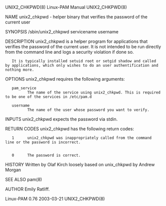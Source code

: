 UNIX2_CHKPWD(8)                                                                                Linux-PAM Manual                                                                               UNIX2_CHKPWD(8)



NAME
       unix2_chkpwd - helper binary that verifies the password of the current user

SYNOPSIS
       /sbin/unix2_chkpwd servicename username


DESCRIPTION
       unix2_chkpwd  is  a helper program for applications that verifies the password of the current user.  It is not intended to be run directly from the command line and logs a security violation if done
       so.

       It is typically installed setuid root or setgid shadow and called by applications, which only wishes to do an user authentification and nothing more.


OPTIONS
       unix2_chkpwd requires the following arguments:

       pam_service
              The name of the service using unix2_chkpwd. This is required to be one of the services in /etc/pam.d

       username
              The name of the user whose password you want to verify.


INPUTS
       unix2_chkpwd expects the password via stdin.


RETURN CODES
       unix2_chkpwd has the following return codes:

       1      unix2_chkpwd was inappropriately called from the command line or the password is incorrect.


       0      The password is correct.


HISTORY
       Written by Olaf Kirch loosely based on unix_chkpwd by Andrew Morgan


SEE ALSO
       pam(8)


AUTHOR
       Emily Ratliff.



Linux-PAM 0.76                                                                                    2003-03-21                                                                                  UNIX2_CHKPWD(8)

